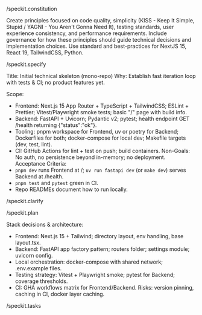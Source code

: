 /speckit.constitution 

Create principles focused on code quality, simplicity (KISS - Keep It Simple, Stupid / YAGNI - You Aren't Gonna Need It), testing standards, user experience consistency, and performance requirements. 
Include governance for how these principles should guide technical decisions and implementation choices. 
Use standard and best-practices for NextJS 15, React 19, TailwindCSS, Python.


/speckit.specify

Title: Initial technical skeleton (mono-repo)
Why: Establish fast iteration loop with tests & CI; no product features yet.

Scope:
- Frontend: Next.js 15 App Router + TypeScript + TailwindCSS; ESLint + Prettier; Vitest/Playwright smoke tests; basic "/" page with build info.
- Backend: FastAPI + Uvicorn; Pydantic v2; pytest; health endpoint GET /health returning {"status":"ok"}.
- Tooling: pnpm workspace for Frontend, uv or poetry for Backend; Dockerfiles for both; docker-compose for local dev; Makefile targets (dev, test, lint).
- CI: GitHub Actions for lint + test on push; build containers.
Non-Goals: No auth, no persistence beyond in-memory; no deployment.
Acceptance Criteria:
- `pnpm dev` runs Frontend at /; `uv run fastapi dev` (or `make dev`) serves Backend at /health.
- `pnpm test` and `pytest` green in CI.
- Repo READMEs document how to run locally.


/speckit.clarify


/speckit.plan

Stack decisions & architecture:
- Frontend: Next.js 15 + Tailwind; directory layout, env handling, base layout.tsx.
- Backend: FastAPI app factory pattern; routers folder; settings module; uvicorn config.
- Local orchestration: docker-compose with shared network; .env.example files.
- Testing strategy: Vitest + Playwright smoke; pytest for Backend; coverage thresholds.
- CI: GHA workflows matrix for Frontend/Backend.
Risks: version pinning, caching in CI, docker layer caching.

/speckit.tasks

